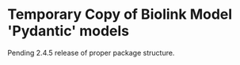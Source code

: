 # Temporary Copy of Biolink Model 'Pydantic' models

Pending 2.4.5 release of proper package structure.
